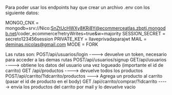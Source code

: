 Para poder usar los endpoints hay que crear un archivo .env con los siguiente datos:

MONGO_CNX = mongodb+srv://Nico:SnZtUcHWXy8KRj8Y@ecommerceatlas.zbptj.mongodb.net/coder_ecommerce?retryWrites=true&w=majority
SESSION_SECRET = secreto123456session
PRIVATE_KEY = llaveprivadaparajwt
MAIL = deminas.nicolas@gmail.com
MODE = FORK

Las rutas son:
POST/api/usuarios/login ----> devuelve un token, necesario para acceder a las demas rutas
POST/api/usuarios/signup
GET/api/usuarios ----> obtiene los datos del usuario una vez logueado (importante el id de carrito)
GET /api/productos ----> devuelve todos los productos
POST/api/carrito/?idcarrito/productos ---> Agrega un producto al carrito (pasar el id de producto en el body)
GET /api/carrito/comprar/?idcarrito -----> envia los productos del carrito por mail y lo devuelve vacio
